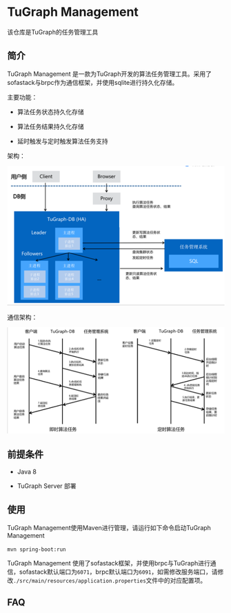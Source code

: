 # TuGraph Management

该仓库是TuGraph的任务管理工具

## 简介

TuGraph Management 是一款为TuGraph开发的算法任务管理工具。采用了sofastack与brpc作为通信框架，并使用sqlite进行持久化存储。

主要功能：

- 算法任务状态持久化存储

- 算法任务结果持久化存储

- 延时触发与定时触发算法任务支持

架构：

![alert](./docs/images/architecture.png)

通信架构：

![alert](./docs/images/communication_architecture.png)

## 前提条件

- Java 8

- TuGraph Server 部署

## 使用

TuGraph Management使用Maven进行管理，请运行如下命令启动TuGraph Management

`mvn spring-boot:run`

TuGraph Management 使用了sofastack框架，并使用brpc与TuGraph进行通信，sofastack默认端口为`6071`，brpc默认端口为`6091`，如需修改服务端口，请修改`./src/main/resources/application.properties`文件中的对应配置项。

## FAQ


